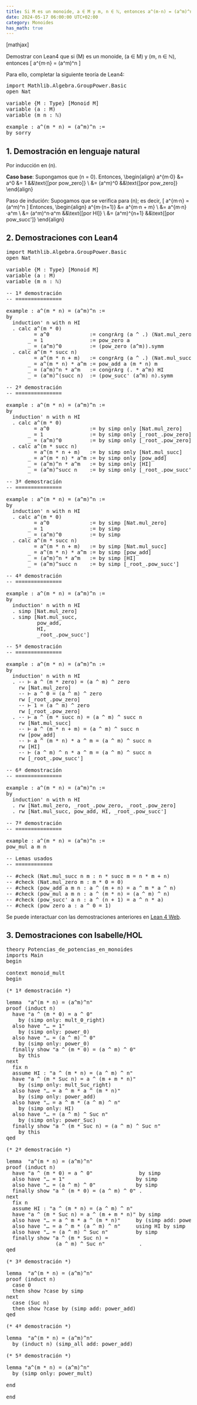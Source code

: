 ```yaml
---
title: Si M es un monoide, a ∈ M y m, n ∈ ℕ, entonces a^(m·n) = (a^m)^n
date: 2024-05-17 06:00:00 UTC+02:00
category: Monoides
has_math: true
---
```


[mathjax]

Demostrar con Lean4 que si \(M\) es un monoide, \(a ∈ M\) y \(m, n ∈ ℕ\), entonces
\[ a^{m·n} = (a^m)^n \]

Para ello, completar la siguiente teoría de Lean4:

<pre lang="lean">
import Mathlib.Algebra.GroupPower.Basic
open Nat

variable {M : Type} [Monoid M]
variable (a : M)
variable (m n : ℕ)

example : a^(m * n) = (a^m)^n :=
by sorry
</pre>
<!--more-->

<h2>1. Demostración en lenguaje natural</h2>

Por inducción en \(n\).

**Caso base**: Supongamos que \(n = 0\). Entonces,
\begin{align}
   a^{m·0} &= a^0
           &= 1         &&\text{[por pow_zero]} \\
           &= (a^m)^0   &&\text{[por pow_zero]}
\end{align}

Paso de indución: Supogamos que se verifica para \(n\); es decir,
\[ a^{m·n} = (a^m)^n \]
Entonces,
\begin{align}
   a^{m·(n+1)} &= a^{m·n + m}    \\
               &= a^{m·n}·a^m    \\
               &= (a^m)^n·a^m    &&\text{[por HI]} \\
               &= (a^m)^{n+1}    &&\text{[por pow_succ']}
\end{align}

<h2>2. Demostraciones con Lean4</h2>

<pre lang="lean">
import Mathlib.Algebra.GroupPower.Basic
open Nat

variable {M : Type} [Monoid M]
variable (a : M)
variable (m n : ℕ)

-- 1ª demostración
-- ===============

example : a^(m * n) = (a^m)^n :=
by
  induction' n with n HI
  . calc a^(m * 0)
         = a^0             := congrArg (a ^ .) (Nat.mul_zero m)
       _ = 1               := pow_zero a
       _ = (a^m)^0         := (pow_zero (a^m)).symm
  . calc a^(m * succ n)
         = a^(m * n + m)   := congrArg (a ^ .) (Nat.mul_succ m n)
       _ = a^(m * n) * a^m := pow_add a (m * n) m
       _ = (a^m)^n * a^m   := congrArg (. * a^m) HI
       _ = (a^m)^(succ n)  := (pow_succ' (a^m) n).symm

-- 2ª demostración
-- ===============

example : a^(m * n) = (a^m)^n :=
by
  induction' n with n HI
  . calc a^(m * 0)
         = a^0             := by simp only [Nat.mul_zero]
       _ = 1               := by simp only [_root_.pow_zero]
       _ = (a^m)^0         := by simp only [_root_.pow_zero]
  . calc a^(m * succ n)
         = a^(m * n + m)   := by simp only [Nat.mul_succ]
       _ = a^(m * n) * a^m := by simp only [pow_add]
       _ = (a^m)^n * a^m   := by simp only [HI]
       _ = (a^m)^succ n    := by simp only [_root_.pow_succ']

-- 3ª demostración
-- ===============

example : a^(m * n) = (a^m)^n :=
by
  induction' n with n HI
  . calc a^(m * 0)
         = a^0             := by simp [Nat.mul_zero]
       _ = 1               := by simp
       _ = (a^m)^0         := by simp
  . calc a^(m * succ n)
         = a^(m * n + m)   := by simp [Nat.mul_succ]
       _ = a^(m * n) * a^m := by simp [pow_add]
       _ = (a^m)^n * a^m   := by simp [HI]
       _ = (a^m)^succ n    := by simp [_root_.pow_succ']

-- 4ª demostración
-- ===============

example : a^(m * n) = (a^m)^n :=
by
  induction' n with n HI
  . simp [Nat.mul_zero]
  . simp [Nat.mul_succ,
          pow_add,
          HI,
          _root_.pow_succ']

-- 5ª demostración
-- ===============

example : a^(m * n) = (a^m)^n :=
by
  induction' n with n HI
  . -- ⊢ a ^ (m * zero) = (a ^ m) ^ zero
    rw [Nat.mul_zero]
    -- ⊢ a ^ 0 = (a ^ m) ^ zero
    rw [_root_.pow_zero]
    -- ⊢ 1 = (a ^ m) ^ zero
    rw [_root_.pow_zero]
  . -- ⊢ a ^ (m * succ n) = (a ^ m) ^ succ n
    rw [Nat.mul_succ]
    -- ⊢ a ^ (m * n + m) = (a ^ m) ^ succ n
    rw [pow_add]
    -- ⊢ a ^ (m * n) * a ^ m = (a ^ m) ^ succ n
    rw [HI]
    -- ⊢ (a ^ m) ^ n * a ^ m = (a ^ m) ^ succ n
    rw [_root_.pow_succ']

-- 6ª demostración
-- ===============

example : a^(m * n) = (a^m)^n :=
by
  induction' n with n HI
  . rw [Nat.mul_zero, _root_.pow_zero, _root_.pow_zero]
  . rw [Nat.mul_succ, pow_add, HI, _root_.pow_succ']

-- 7ª demostración
-- ===============

example : a^(m * n) = (a^m)^n :=
pow_mul a m n

-- Lemas usados
-- ============

-- #check (Nat.mul_succ n m : n * succ m = n * m + n)
-- #check (Nat.mul_zero m : m * 0 = 0)
-- #check (pow_add a m n : a ^ (m + n) = a ^ m * a ^ n)
-- #check (pow_mul a m n : a ^ (m * n) = (a ^ m) ^ n)
-- #check (pow_succ' a n : a ^ (n + 1) = a ^ n * a)
-- #check (pow_zero a : a ^ 0 = 1)
</pre>

Se puede interactuar con las demostraciones anteriores en [Lean 4 Web](https://live.lean-lang.org/#url=https://raw.githubusercontent.com/jaalonso/Calculemus2/main/src/Potencias_de_potencias_en_monoides.lean).

<h2>3. Demostraciones con Isabelle/HOL</h2>

<pre lang="isar">
theory Potencias_de_potencias_en_monoides
imports Main
begin

context monoid_mult
begin

(* 1ª demostración *)

lemma  "a^(m * n) = (a^m)^n"
proof (induct n)
  have "a ^ (m * 0) = a ^ 0"
    by (simp only: mult_0_right)
  also have "… = 1"
    by (simp only: power_0)
  also have "… = (a ^ m) ^ 0"
    by (simp only: power_0)
  finally show "a ^ (m * 0) = (a ^ m) ^ 0"
    by this
next
  fix n
  assume HI : "a ^ (m * n) = (a ^ m) ^ n"
  have "a ^ (m * Suc n) = a ^ (m + m * n)"
    by (simp only: mult_Suc_right)
  also have "… = a ^ m * a ^ (m * n)"
    by (simp only: power_add)
  also have "… = a ^ m * (a ^ m) ^ n"
    by (simp only: HI)
  also have "… = (a ^ m) ^ Suc n"
    by (simp only: power_Suc)
  finally show "a ^ (m * Suc n) = (a ^ m) ^ Suc n"
    by this
qed

(* 2ª demostración *)

lemma  "a^(m * n) = (a^m)^n"
proof (induct n)
  have "a ^ (m * 0) = a ^ 0"               by simp
  also have "… = 1"                       by simp
  also have "… = (a ^ m) ^ 0"             by simp
  finally show "a ^ (m * 0) = (a ^ m) ^ 0" .
next
  fix n
  assume HI : "a ^ (m * n) = (a ^ m) ^ n"
  have "a ^ (m * Suc n) = a ^ (m + m * n)" by simp
  also have "… = a ^ m * a ^ (m * n)"     by (simp add: power_add)
  also have "… = a ^ m * (a ^ m) ^ n"     using HI by simp
  also have "… = (a ^ m) ^ Suc n"         by simp
  finally show "a ^ (m * Suc n) =
                (a ^ m) ^ Suc n"           .
qed

(* 3ª demostración *)

lemma  "a^(m * n) = (a^m)^n"
proof (induct n)
  case 0
  then show ?case by simp
next
  case (Suc n)
  then show ?case by (simp add: power_add)
qed

(* 4ª demostración *)

lemma  "a^(m * n) = (a^m)^n"
  by (induct n) (simp_all add: power_add)

(* 5ª demostración *)

lemma "a^(m * n) = (a^m)^n"
  by (simp only: power_mult)

end

end
</pre>
